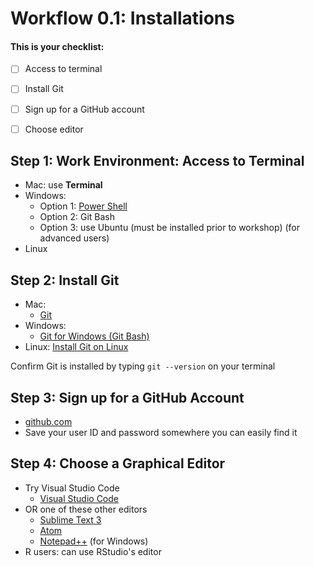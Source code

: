 
# Workflow 0.1: Installations
#### This is your checklist:
- [ ] Access to terminal
- [ ] Install Git
- [ ] Sign up for a GitHub account
- [ ] Choose editor


## Step 1:  Work Environment:  Access to Terminal 
- Mac:  use **Terminal**
- Windows:
	- Option 1:  [Power Shell](https://www.digitalcitizen.life/simple-questions-what-powershell-what-can-you-do-it)
	- Option 2:  Git Bash
	- Option 3:  use Ubuntu (must be installed prior to workshop)  (for advanced users)
- Linux
	
## Step 2:  Install Git
- Mac:  
	- [Git](https://git-scm.com/download/mac)
- Windows:  
	- [Git for Windows (Git Bash)](https://gitforwindows.org/)
- Linux:
	[Install Git on Linux](https://www.atlassian.com/git/tutorials/install-git#linux)

Confirm Git is installed by typing `git --version` on your terminal

## Step 3:  Sign up for a GitHub Account
- [github.com](https://github.com/)
- Save your user ID and password somewhere you can easily find it

## Step 4:  Choose a Graphical Editor
- Try Visual Studio Code
	* [Visual Studio Code](https://visualstudio.microsoft.com/downloads/)
- OR one of these other editors
	* [Sublime Text 3](https://www.sublimetext.com/)
 	* [Atom](https://atom.io/)
 	* [Notepad++](https://notepad-plus-plus.org/) (for Windows)
- R users:  can use RStudio's editor

